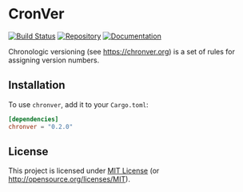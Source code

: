 # CronVer

[![Build Status][build-img]][build-url]
[![Repository][crates-img]][crates-url]
[![Documentation][doc-img]][doc-url]

Chronologic versioning (see <https://chronver.org>) is a set of rules for assigning version numbers.

[build-img]: https://img.shields.io/github/workflow/status/dnaka91/chronver/CI/main?style=for-the-badge
[build-url]: https://github.com/dnaka91/chronver/actions?query=workflow%3ACI
[crates-img]: https://img.shields.io/crates/v/chronver?style=for-the-badge
[crates-url]: https://crates.io/crates/chronver
[doc-img]: https://img.shields.io/badge/docs.rs-chronver-4d76ae?style=for-the-badge
[doc-url]: https://docs.rs/chronver

## Installation

To use `chronver`, add it to your `Cargo.toml`:

```toml
[dependencies]
chronver = "0.2.0"
```

## License

This project is licensed under [MIT License](LICENSE) (or <http://opensource.org/licenses/MIT>).
